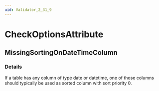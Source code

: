 ```yaml
---
uid: Validator_2_31_9
---
```


# CheckOptionsAttribute

## MissingSortingOnDateTimeColumn

<!-- Description, Properties, ... sections are auto-generated. -->
<!-- REPLACE ME AUTO-GENERATION -->

### Details

If a table has any column of type date or datetime, one of those columns should typically be used as sorted column with sort priority 0.

<!-- Uncomment to add example code -->
<!--### Example code-->
